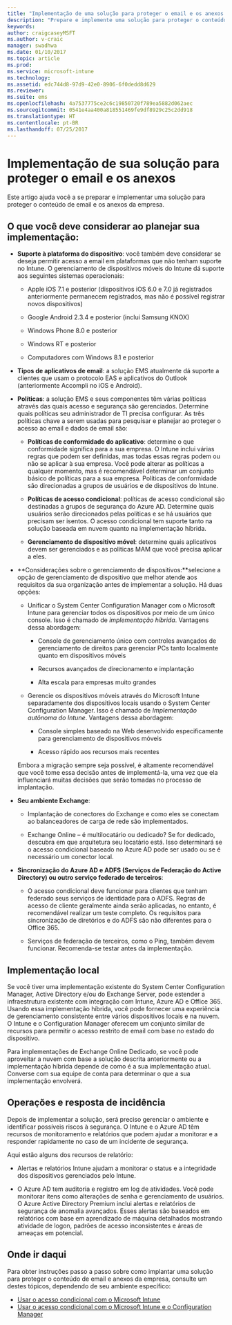 ```yaml
---
title: "Implementação de uma solução para proteger o email e os anexos da empresa"
description: "Prepare e implemente uma solução para proteger o conteúdo de email e os anexos da empresa."
keywords: 
author: craigcaseyMSFT
ms.author: v-craic
manager: swadhwa
ms.date: 01/10/2017
ms.topic: article
ms.prod: 
ms.service: microsoft-intune
ms.technology: 
ms.assetid: edc744d8-97d9-42e0-8906-6f0dedd8d629
ms.reviewer: 
ms.suite: ems
ms.openlocfilehash: 4a7537775ce2c6c19850720f789ea5882d062aec
ms.sourcegitcommit: 0541e4aa400a818551469fe9df8929c25c2dd918
ms.translationtype: HT
ms.contentlocale: pt-BR
ms.lasthandoff: 07/25/2017
---
```

# <a name="implementing-your-solution-for-protecting-email-and-attachments"></a>Implementação de sua solução para proteger o email e os anexos
Este artigo ajuda você a se preparar e implementar uma solução para proteger o conteúdo de email e os anexos da empresa.

## <a name="what-you-should-consider-when-planning-your-implementation"></a>O que você deve considerar ao planejar sua implementação:

-   **Suporte à plataforma do dispositivo**: você também deve considerar se deseja permitir acesso a email em plataformas que não tenham suporte no Intune. O gerenciamento de dispositivos móveis do Intune dá suporte aos seguintes sistemas operacionais:

    -   Apple iOS 7.1 e posterior (dispositivos iOS 6.0 e 7.0 já registrados anteriormente permanecem registrados, mas não é possível registrar novos dispositivos)

    -   Google Android 2.3.4 e posterior (inclui Samsung KNOX)

    -   Windows Phone 8.0 e posterior

    -   Windows RT e posterior

    -   Computadores com Windows 8.1 e posterior

-   **Tipos de aplicativos de email**: a solução EMS atualmente dá suporte a clientes que usam o protocolo EAS e aplicativos do Outlook (anteriormente Accompli no iOS e Android).

-   **Políticas**: a solução EMS e seus componentes têm várias políticas através das quais acesso e segurança são gerenciados. Determine quais políticas seu administrador de TI precisa configurar. As três políticas chave a serem usadas para pesquisar e planejar ao proteger o acesso ao email e dados de email são:

    -   **Políticas de conformidade do aplicativo**: determine o que conformidade significa para a sua empresa. O Intune inclui várias regras que podem ser definidas, mas todas essas regras podem ou não se aplicar à sua empresa. Você pode alterar as políticas a qualquer momento, mas é recomendável determinar um conjunto básico de políticas para a sua empresa. Políticas de conformidade são direcionadas a grupos de usuários e de dispositivos do Intune.

    -   **Políticas de acesso condicional**: políticas de acesso condicional são destinadas a grupos de segurança do Azure AD. Determine quais usuários serão direcionados pelas políticas e se há usuários que precisam ser isentos. O acesso condicional tem suporte tanto na solução baseada em nuvem quanto na implementação híbrida.

    -   **Gerenciamento de dispositivo móvel**: determine quais aplicativos devem ser gerenciados e as políticas MAM que você precisa aplicar a eles.

-   **Considerações sobre o gerenciamento de dispositivos:**selecione a opção de gerenciamento de dispositivo que melhor atende aos requisitos da sua organização antes de implementar a solução. Há duas opções:

    -   Unificar o System Center Configuration Manager com o Microsoft Intune para gerenciar todos os dispositivos por meio de um único console. Isso é chamado de *implementação híbrida*. Vantagens dessa abordagem:

        -   Console de gerenciamento único com controles avançados de gerenciamento de direitos para gerenciar PCs tanto localmente quanto em dispositivos móveis

        -   Recursos avançados de direcionamento e implantação

        -   Alta escala para empresas muito grandes

    -   Gerencie os dispositivos móveis através do Microsoft Intune separadamente dos dispositivos locais usando o System Center Configuration Manager. Isso é chamado de *Implementação autônoma do Intune*. Vantagens dessa abordagem:

        -   Console simples baseado na Web desenvolvido especificamente para gerenciamento de dispositivos móveis

        -   Acesso rápido aos recursos mais recentes

    Embora a migração sempre seja possível, é altamente recomendável que você tome essa decisão antes de implementá-la, uma vez que ela influenciará muitas decisões que serão tomadas no processo de implantação.

-   **Seu ambiente Exchange**:

    -   Implantação de conectores do Exchange e como eles se conectam ao balanceadores de carga de rede são implementados.

    -   Exchange Online – é multilocatário ou dedicado? Se for dedicado, descubra em que arquitetura seu locatário está. Isso determinará se o acesso condicional baseado no Azure AD pode ser usado ou se é necessário um conector local.

-   **Sincronização do Azure AD e ADFS (Serviços de Federação do Active Directory) ou outro serviço federado de terceiros**:

    -   O acesso condicional deve funcionar para clientes que tenham federado seus serviços de identidade para o ADFS. Regras de acesso de cliente geralmente ainda serão aplicadas, no entanto, é recomendável realizar um teste completo. Os requisitos para sincronização de diretórios e do ADFS são não diferentes para o Office 365.

    -   Serviços de federação de terceiros, como o Ping, também devem funcionar. Recomenda-se testar antes da implementação.

## <a name="on-premises-implementation"></a>Implementação local
Se você tiver uma implementação existente do System Center Configuration Manager, Active Directory e/ou do Exchange Server, pode estender a infraestrutura existente com integração com Intune, Azure AD e Office 365. Usando essa implementação híbrida, você pode fornecer uma experiência de gerenciamento consistente entre vários dispositivos locais e na nuvem. O Intune e o Configuration Manager oferecem um conjunto similar de recursos para permitir o acesso restrito de email com base no estado do dispositivo.

Para implementações de Exchange Online Dedicado, se você pode aproveitar a nuvem com base a solução descrita anteriormente ou a implementação híbrida depende de como é a sua implementação atual. Converse com sua equipe de conta para determinar o que a sua implementação envolverá.

## <a name="operations-and-incidence-response"></a>Operações e resposta de incidência
Depois de implementar a solução, será preciso gerenciar o ambiente e identificar possíveis riscos à segurança. O Intune e o Azure AD têm recursos de monitoramento e relatórios que podem ajudar a monitorar e a responder rapidamente no caso de um incidente de segurança.

Aqui estão alguns dos recursos de relatório:

-   Alertas e relatórios Intune ajudam a monitorar o status e a integridade dos dispositivos gerenciados pelo Intune.

-   O Azure AD tem auditoria e registro em log de atividades. Você pode monitorar itens como alterações de senha e gerenciamento de usuários. O Azure Active Directory Premium inclui alertas e relatórios de segurança de anomalia avançados. Esses alertas são baseados em relatórios com base em aprendizado de máquina detalhados mostrando atividade de logon, padrões de acesso inconsistentes e áreas de ameaças em potencial.

## <a name="where-to-go-from-here"></a>Onde ir daqui
Para obter instruções passo a passo sobre como implantar uma solução para proteger o conteúdo de email e anexos da empresa, consulte um destes tópicos, dependendo de seu ambiente específico:

- [Usar o acesso condicional com o Microsoft Intune](conditional-access-intune.md)
- [Usar o acesso condicional com o Microsoft Intune e o Configuration Manager](conditional-access-intune-configmgr.md)
